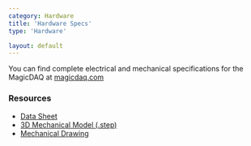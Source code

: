 ```yaml
---
category: Hardware
title: 'Hardware Specs'
type: 'Hardware'

layout: default
---
```


You can find complete electrical and mechanical specifications for the MagicDAQ at [magicdaq.com](https://www.magicdaq.com/product/magic-daq/)

### Resources
* [Data Sheet](https://www.magicdaq.com/wp-content/uploads/2020/06/MagicDAQDataSheetREV10.pdf)
* [3D Mechanical Model (.step)](https://www.magicdaq.com/wp-content/uploads/2020/06/MDAQ300STEPModelREV10.zip)
* [Mechanical Drawing](https://www.magicdaq.com/wp-content/uploads/2020/06/MagicDAQMDAQ300MechanicalDRWREV10.pdf)